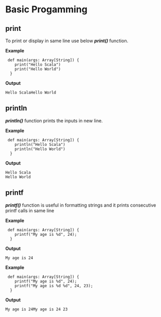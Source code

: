 # Basic Progamming

## print

To print or display in same line use below ***print()*** function.

**Example**
```
 def main(args: Array[String]) {
    print("Hello Scala")
    print("Hello World")
  }
```
**Output**
```
Hello ScalaHello World
```

## println

***println()*** function prints the inputs in new line.

**Example**
```
 def main(args: Array[String]) {
    println("Hello Scala")
    println("Hello World")
  }
```
**Output**
```
Hello Scala
Hello World
```

## printf

***printf()*** function is useful in formatting strings and it prints consecutive printf calls in same line


**Example**
```
 def main(args: Array[String]) {
    printf("My age is %d", 24);
  }
```
**Output**
```
My age is 24
```


**Example**
```
 def main(args: Array[String]) {
    printf("My age is %d", 24);
    printf("My age is %d %d", 24, 23);
  }
```
**Output**
```
My age is 24My age is 24 23
```
